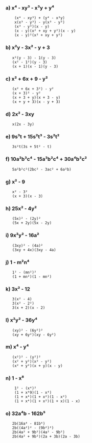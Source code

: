 ### a) x⁴ - xy³ - x³y + y⁴
        (x⁴ - xy³) + (y⁴ - x³y)
        x(x³ - y³) - y(x³ - y³)
        (x³ - y³)(x - y) 
        (x - y)(x² + xy + y²)(x - y)
        (x - y)²(x² + xy + y²)

### b) x²y - 3x² - y + 3
       x²(y - 3) - 1(y - 3)
       (x² - 1²)(y - 3)
       (x + 1)(x - 1)(y - 3)

### c) x² + 6x + 9 - y²
       (x² + 6x + 3²) - y²
       (x + 3)² - y²
       (x + 3 + y)(x + 3 - y)
       (x + y + 3)(x - y + 3)

### d) 2x² - 3xy
       x(2x - 3y)
    
### e) 9s³t + 15s²t³ - 3s²t² 
       3s²t(3s + 5t² - t)

### f) 10a²b³c⁴ - 15a³b²c⁴ + 30a⁴b³c²
       5a²b²c²(2bc² - 3ac² + 6a²b)
    
### g) x² - 9
       x² - 3²
       (x + 3)(x - 3)

### h) 25x² - 4y²
       (5x)² - (2y)²
       (5x + 2y)(5x - 2y)

### i) 9x²y² - 16a²
       (3xy)² - (4a)²
       (3xy + 4x)(3xy - 4a) 

### j) 1 - m²n⁴
       1² - (mn²)²
       (1 + mn²)(1 - mn²)

### k) 3x²  - 12
       3(x² - 4)
       3(x² - 2²)
       3(x + 2)(x - 2)

### l) x²y² - 36y⁴
       (xy)² - (6y²)²
       (xy + 6y²)(xy - 6y²) 

### m) x⁴ - y⁴
       (x²)² - (y²)²
       (x² + y²)(x² - y²)
       (x² + y²)(x + y)(x - y)

### n) 1 - x⁸
        1² - (x⁴)²
        (1 + x⁴9)(1 - x⁴)
        (1 + x⁴)(1 + x²)(1 - x²)
        (1 + x⁴)(1 + x²)(1 + x)(1 - x)

### o) 32a⁴b - 162b⁵
       2b(16a⁴ - 81b⁴)
       2b((4a²)² - (9b²)²)
       2b(4a² + 9b²)(4a² - 9b²) 
       2b(4a² + 9b²)(2a + 3b)(2a - 3b)